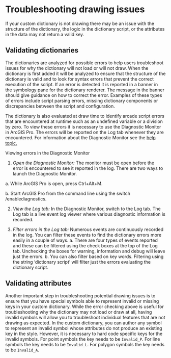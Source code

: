 # Troubleshooting drawing issues

If your custom dictionary is not drawing there may be an issue with the structure of the dictionary, the logic in the dictionary script, or the attributes in the data may not return a valid key. 

## Validating dictionaries
The dictionaries are analyzed for possible errors to help users troubleshoot issues for why the dictionary will not load or will not draw.  When the dictionary is first added it will be analyzed to ensure that the structure of the dictionary is valid and to look for syntax errors that prevent the correct execution of the script.  If an error is detected it is reported in a banner in the symbology pane for the dictionary renderer.  The message in the banner should give guidance on how to correct the error.  Examples of these types of errors include script parsing errors, missing dictionary components or discrepancies between the script and configuration.

The dictionary is also evaluated at draw time to identify arcade script errors that are encountered at runtime such as an undefined variable or a division by zero.  To view these errors it is necessary to use the Diagnostic Monitor in ArcGIS Pro.  The errors will be reported on the Log tab whenever they are encountered.  For information about the Diagnostic Monitor see the [help topic.](https://pro.arcgis.com/en/pro-app/latest/get-started/arcgis-diagnostic-monitor.htm) 

Viewing errors in the Diagnostic Monitor
1.	_Open the Diagnostic Monitor:_ The monitor must be open before the error is encountered to see it reported in the log.  There are two ways to launch the Diagnostic Monitor.

a.	While ArcGIS Pro is open, press Ctrl+Alt+M.

b.	Start ArcGIS Pro from the command line using the switch /enablediagnostics.

2.	_View the Log tab:_ In the Diagnostic Monitor, switch to the Log tab.  The Log tab is a live event log viewer where various diagnostic information is recorded.

3.	_Filter errors in the Log tab:_ Numerous events are continuously recorded in the log.  You can filter these events to find the dictionary errors more easily in a couple of ways.
a.	There are four types of events reported and these can be filtered using the check boxes at the top of the Log tab.  Unchecking the boxes for warning, information and debug will leave just the errors.
b.	You can also filter based on key words.  Filtering using the string ‘dictionary script’ will filter just the errors evaluating the dictionary script.

## Validating attributes
Another important step in troubleshooting potential drawing issues is to ensure that you have special symbols able to represent invalid or missing keys in your custom dictionary.  While the error checking above is useful for troubleshooting why the dictionary may not load or draw at all, having invalid symbols will allow you to troubleshoot individual features that are not drawing as expected.  In the custom dictionary, you can author any symbol to represent an invalid symbol whose attributes do not produce an existing key in the style.  However, it is necessary to hard code specific keys for the invalid symbols.  For point symbols the key needs to be `Invalid_P`. For line symbols the key needs to be `Invalid_L`. For polygon symbols the key needs to be `Invalid_A`.
